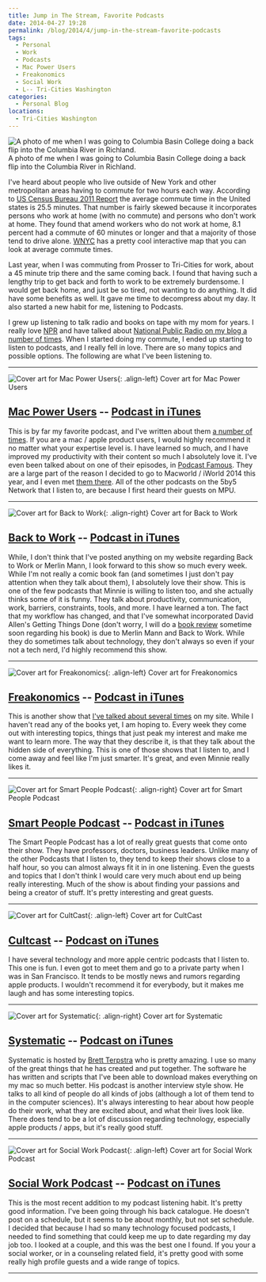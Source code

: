 ```yaml
---
title: Jump in The Stream, Favorite Podcasts
date: 2014-04-27 19:28
permalink: /blog/2014/4/jump-in-the-stream-favorite-podcasts
tags:
  - Personal
  - Work
  - Podcasts
  - Mac Power Users
  - Freakonomics
  - Social Work
  - L-- Tri-Cities Washington
categories:
  - Personal Blog
locations: 
  - Tri-Cities Washington
---
```



![ A photo of me when I was going to Columbia Basin College doing a back flip into the Columbia River in Richland. ][1] A photo of me when I was going to Columbia Basin College doing a back flip into the Columbia River in Richland. 

   [1]: /assets/media/jacob-campbell-jump-in-the-stream.jpeg

I've heard about people who live outside of New York and other metropolitan areas having to commute for two hours each way. According to [US Census Bureau 2011 Report][2] the average commute time in the United states is 25.5 minutes. That number is fairly skewed because it incorporates persons who work at home (with no commute) and persons who don't work at home. They found that amend workers who do not work at home, 8.1 percent had a commute of 60 minutes or longer and that a majority of those tend to drive alone. [WNYC][3] has a pretty cool interactive map that you can look at average commute times.

   [2]: https://www.census.gov/hhes/commuting/data/commuting.html
   [3]: http://www.wnyc.org

Last year, when I was commuting from Prosser to Tri-Cities for work, about a 45 minute trip there and the same coming back. I found that having such a lengthy trip to get back and forth to work to be extremely burdensome. I would get back home, and just be so tired, not wanting to do anything. It did have some benefits as well. It gave me time to decompress about my day. It also started a new habit for me, listening to Podcasts.

I grew up listening to talk radio and books on tape with my mom for years. I really love [NPR][4] and have talked about [National Public Radio on my blog a number of times][5]. When I started doing my commute, I ended up starting to listen to podcasts, and I really fell in love. There are so many topics and possible options. The following are what I've been listening to.

   [4]: http://www.npr.org
   [5]: /blog/?tag=National+Public+Radio

* * *

![Cover art for Mac Power Users][6]{: .align-left} Cover art for Mac Power Users 

   [6]: /assets/media/mac-power-users-cover-art.jpg

## [Mac Power Users][7] -- [Podcast in iTunes][8]

   [7]: http://www.macpowerusers.com
   [8]: https://itunes.apple.com/us/podcast/mac-power-users/id458066753?mt=2&ign-mpt=uo%3D8

This is by far my favorite podcast, and I've written about them [a number of times][9]. If you are a mac / apple product users, I would highly recommend it no matter what your expertise level is. I have learned so much, and I have improved my productivity with their content so much I absolutely love it. I've even been talked about on one of their episodes, in [Podcast Famous][10]. They are a large part of the reason I decided to go to Macworld / iWorld 2014 this year, and I even met [them there][11]. All of the other podcasts on the 5by5 Network that I listen to, are because I first heard their guests on MPU.

   [9]: /blog/?tag=Mac+Power+Users
   [10]: /blog/2014/1/podcast-famous-shout-out-on-mac-power-users
   [11]: /blog/2014/3/the-first-look-conference-beginnings-and-sights

* * *

![Cover art for Back to Work][12]{: .align-right} Cover art for Back to Work 

   [12]: /assets/media/back-to-work-podcast-cover-art.jpg

## [Back to Work][13] -- [Podcast in iTunes][14]

   [13]: http://5by5.tv/b2w
   [14]: http://itunes.apple.com/podcast/back-to-work/id415535037?partnerId=30&siteID=GfpxbBXXpXE-y3gfJGyOQcSr2tOpkzD12A

While, I don't think that I've posted anything on my website regarding Back to Work or Merlin Mann, I look forward to this show so much every week. While I'm not really a comic book fan (and sometimes I just don't pay attention when they talk about them), I absolutely love their show. This is one of the few podcasts that Minnie is willing to listen too, and she actually thinks some of it is funny. They talk about productivity, communication, work, barriers, constraints, tools, and more. I have learned a ton. The fact that my workflow has changed, and that I've somewhat incorporated David Allen's Getting Things Done (don't worry, I will do a [book review][15] sometime soon regarding his book) is due to Merlin Mann and Back to Work. While they do sometimes talk about technology, they don't always so even if your not a tech nerd, I'd highly recommend this show.

   [15]: /blog/?tag=Book+Review

* * *

![Cover art for Freakonomics][16]{: .align-left} Cover art for Freakonomics 

   [16]: /assets/media/freakonomics-radio-cover-art.jpg

## [Freakonomics][17] -- [Podcast in iTunes][18]

   [17]: http://freakonomics.com/radio/?radcat=radio-podcasts
   [18]: http://itunes.apple.com/us/podcast/freakonomics-radio/id354668519

This is another show that [I've talked about several times][19] on my site. While I haven't read any of the books yet, I am hoping to. Every week they come out with interesting topics, things that just peak my interest and make me want to learn more. The way that they describe it, is that they talk about the hidden side of everything. This is one of those shows that I listen to, and I come away and feel like I'm just smarter. It's great, and even Minnie really likes it.

   [19]: /blog/?tag=Freakonomics

* * *

![ Cover art for Smart People Podcast ][20]{: .align-right} Cover art for Smart People Podcast 

   [20]: /assets/media/smart-people-podcast-cover-art.png

## [Smart People Podcast][21] -- [Podcast in iTunes][22]

   [21]: http://www.smartpeoplepodcast.com
   [22]: itms://itunes.apple.com/us/podcast/smart-people-podcast-podcast/id409450648?mt=2&uo=4

The Smart People Podcast has a lot of really great guests that come onto their show. They have professors, doctors, business leaders. Unlike many of the other Podcasts that I listen to, they tend to keep their shows close to a half hour, so you can almost always fit it in in one listening. Even the guests and topics that I don't think I would care very much about end up being really interesting. Much of the show is about finding your passions and being a creator of stuff. It's pretty interesting and great guests.

* * *

![ Cover art for CultCast ][23]{: .align-left} Cover art for CultCast 

   [23]: /assets/media/cultcast-cover-art.jpg

## [Cultcast][24] -- [Podcast on iTunes][25]

   [24]: http://www.cultofmac.com/cultcast/
   [25]: https://itunes.apple.com/us/podcast/the-cultcast/id503494956

I have several technology and more apple centric podcasts that I listen to. This one is fun. I even got to meet them and go to a private party when I was in San Francisco. It tends to be mostly news and rumors regarding apple products. I wouldn't recommend it for everybody, but it makes me laugh and has some interesting topics.

* * *

![ Cover art for Systematic][26]{: .align-right} Cover art for Systematic 

   [26]: /assets/media/systematic-cover-art.jpg

## [Systematic][27] -- [Podcast on iTunes][28]

   [27]: http://5by5.tv/systematic
   [28]: http://itunes.apple.com/us/podcast/systematic/id545735766

Systematic is hosted by [Brett Terpstra][29] who is pretty amazing. I use so many of the great things that he has created and put together. The software he has written and scripts that I've been able to download makes everything on my mac so much better. His podcast is another interview style show. He talks to all kind of people do all kinds of jobs (although a lot of them tend to in the computer sciences). It's always interesting to hear about how people do their work, what they are excited about, and what their lives look like. There does tend to be a lot of discussion regarding technology, especially apple products / apps, but it's really good stuff.

   [29]: http://brettterpstra.com

* * *

![ Cover art for Social Work Podcast][30]{: .align-left} Cover art for Social Work Podcast 

   [30]: /assets/media/social-work-podcast-cover-art.jpg

## [Social Work Podcast][31] -- [Podcast on iTunes][32]

   [31]: http://socialworkpodcast.blogspot.com
   [32]: http://www.itunes.com/podcast?id=216662405

This is the most recent addition to my podcast listening habit. It's pretty good information. I've been going through his back catalogue. He doesn't post on a schedule, but it seems to be about monthly, but not set schedule. I decided that because I had so many technology focused podcasts, I needed to find something that could keep me up to date regarding my day job too. I looked at a couple, and this was the best one I found. If you your a social worker, or in a counseling related field, it's pretty good with some really high profile guests and a wide range of topics.

* * *


